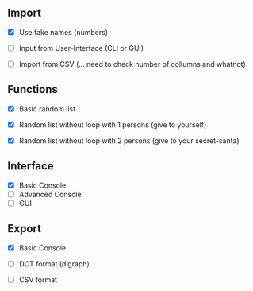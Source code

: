 
## Import
- [x] Use fake names (numbers)
- [ ] Input from User-Interface (CLI or GUI)
- [ ] Import from CSV (... need to check number of collumns and whatnot)


## Functions
- [x] Basic random list
- [x] Random list without loop with 1 persons (give to yourself)
- [x] Random list without loop with 2 persons (give to your secret-santa)


## Interface
- [x] Basic Console
- [ ] Advanced Console
- [ ] GUI

## Export
- [x] Basic Console
- [ ] DOT format (digraph)
- [ ] CSV format

